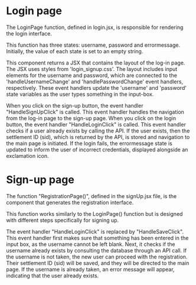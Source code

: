 # Login page 

The LoginPage function, defined in login.jsx, is responsible for rendering the login interface.

This function has three states: username, password and errormessage. Initially, the value of each state is set to an empty string.

This component returns a JSX that contains the layout of the log-in page. The JSX uses styles from 'login_signup.css'. 
The layout includes input elements for the username and password, which are connected to the 'handleUsernameChange' and 'handlePasswordChange' event handlers, respectively. 
These event handlers update the 'username' and 'password' state variables as the user types something in the input-box.

When you click on the sign-up button, the event handler "HandleSignUpClick" is called. This event handler handles the navigation from the log-in page to the sign-up page.
When you click on the login button, the event handler "HandleLoginClick" is called. This event handler checks if a user already exists by calling the API. 
If the user exists, then the settlement ID (sid), which is returned by the API, is stored and navigation to the main page is initiated. 
If the login fails, the errormessage state is updated to inform the user of incorrect credentials, displayed alongside an exclamation icon.

# Sign-up page

The function "RegistrationPage()", defined in the signUp.jsx file, is the component that generates the registration interface. 

This function works similarly to the LoginPage() function but is designed with different steps specifically for signing up.

The event handler "HandleLoginClick" is replaced by "HandleSaveClick". This event handler first makes sure that something has been entered in the input box, as the username cannot be left blank. 
Next, it checks if the username already exists by consulting the database through an API call. If the username is not taken, the new user can proceed with the registration. 
Their settlement ID (sid) will be saved, and they will be directed to the main page. If the username is already taken, an error message will appear, indicating that the user already exists.



